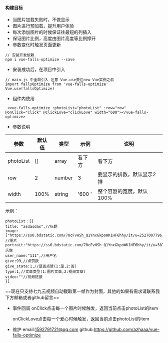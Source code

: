 #### 构建目标
* 当图片加载失败时，不做显示
* 图片进行预加载，提升用户体验
* 每次添加图片的时候保证往最短的列插入
* 保证图片比例，高度由图片高度等比例撑开
* 参数变化时触发页面更新
```
// 安装开发依赖
npm i vue-falls-optimize --save
```
* 安装成功后，在项目中引入
```
// main.js 中全局引入 注意 Vue.use要在new Vue实例之前
import fallsOptimize from 'vue-falls-optimize'
Vue.use(fallsOptimize)
```
* 组件内使用
```
 <vue-falls-optimize :photoList="photoList" :row="row" @onClick="click" @clickLove="clickLove" width="600"></vue-falls-optimize>
```
* 参数说明

| 参数 |   默认值  | 类型 | 示例 | 说明 |
|-----|-----|---|------|----|
| photoList  | [] | array| 看下方 |看下方 |
| row  | 2 | number | 3 | 要显示的排数，默认显示2排|
| width  |  100%  | string | '600 ' |  整个容器的宽度，默认100% |
示例：

```
photoList：[{
title: "asdasdas",//标题
image:["https://ss0.bdstatic.com/70cFvHSh_Q1YnxGkpoWK1HF6hhy/it/u=2527007796,4273119730&fm=26&gp=0.jpg"], //图片
portrait:"https://ss0.bdstatic.com/70cFvHSh_Q1YnxGkpoWK1HF6hhy/it/u=387639067,1599589691&fm=26&gp=0.jpg",//头像
user_name:"111",//用户名
give:99,//点赞数
give_state:1,//是否点赞(1:是,2:否)
type:1,//文章类型(1:图片文章,2:视频文章)
video:""//视频链接
}]
```

==现在只支持七九云视频自动截取第一帧作为封面，其他的如果有需求请联系我下方邮箱或者github留言==



* 事件回调
  onClick点击每一个图片时候触发，返回当前点击photoList的item

  onClickLove点击每一个爱心时候触发，返回当前点击photoList的item

* 维护
email:1592791721@qq.com
github:https://github.com/azhaaa/vue-falls-optimize

